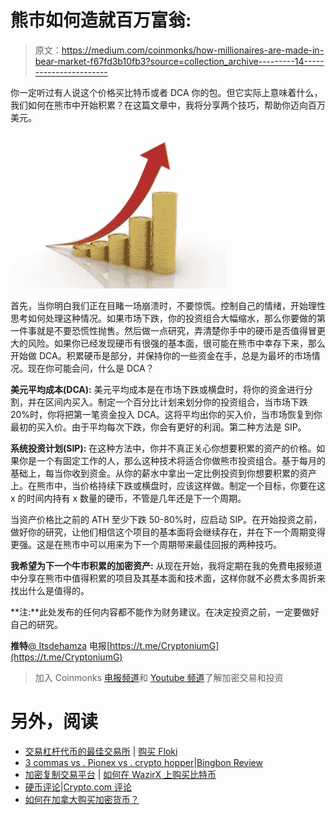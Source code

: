 # 熊市如何造就百万富翁:

> 原文：<https://medium.com/coinmonks/how-millionaires-are-made-in-bear-market-f67fd3b10fb3?source=collection_archive---------14----------------------->

你一定听过有人说这个价格买比特币或者 DCA 你的包。但它实际上意味着什么，我们如何在熊市中开始积累？在这篇文章中，我将分享两个技巧，帮助你迈向百万美元。

![](img/f333fc4b79697a715fae95ec4f8104df.png)

首先，当你明白我们正在目睹一场崩溃时，不要惊慌。控制自己的情绪，开始理性思考如何处理这种情况。如果市场下跌，你的投资组合大幅缩水，那么你要做的第一件事就是不要恐慌性抛售。然后做一点研究，弄清楚你手中的硬币是否值得冒更大的风险。如果你已经发现硬币有很强的基本面，很可能在熊市中幸存下来，那么开始做 DCA。积累硬币是部分，并保持你的一些资金在手，总是为最坏的市场情况。现在你可能会问，什么是 DCA？

**美元平均成本(DCA):**
美元平均成本是在市场下跌或横盘时，将你的资金进行分割，并在区间内买入。制定一个百分比计划来划分你的投资组合，当市场下跌 20%时，你将把第一笔资金投入 DCA。这将平均出你的买入价，当市场恢复到你最初的买入价。由于平均每次下跌，你会有更好的利润。第二种方法是 SIP。

**系统投资计划(SIP):**
在这种方法中，你并不真正关心你想要积累的资产的价格。如果你是一个有固定工作的人，那么这种技术将适合你做熊市投资组合。基于每月的基础上，每当你收到资金。从你的薪水中拿出一定比例投资到你想要积累的资产上。在熊市中，当价格持续下跌或横盘时，应该这样做。制定一个目标，你要在这 x 的时间内持有 x 数量的硬币，不管是几年还是下一个周期。

当资产价格比之前的 ATH 至少下跌 50-80%时，应启动 SIP。在开始投资之前，做好你的研究，让他们相信这个项目的基本面将会继续存在，并在下一个周期变得更强。这是在熊市中可以用来为下一个周期带来最佳回报的两种技巧。

**我希望为下一个牛市积累的加密资产:**
从现在开始，我将定期在我的免费电报频道中分享在熊市中值得积累的项目及其基本面和技术面，这样你就不必费太多周折来找出什么是值得的。

**注:**此处发布的任何内容都不能作为财务建议。在决定投资之前，一定要做好自己的研究。

**推特**[@ Itsdehamza](https://twitter.com/Itsdehamza)
电报[https://t.me/CryptoniumG](https://t.me/CryptoniumG)

> 加入 Coinmonks [电报频道](https://t.me/coincodecap)和 [Youtube 频道](https://www.youtube.com/c/coinmonks/videos)了解加密交易和投资

# 另外，阅读

*   [交易杠杆代币的最佳交易所](https://coincodecap.com/leveraged-token-exchanges) | [购买 Floki](https://coincodecap.com/buy-floki-inu-token)
*   [3 commas vs . Pionex vs . crypto hopper](https://coincodecap.com/3commas-vs-pionex-vs-cryptohopper)|[Bingbon Review](https://coincodecap.com/bingbon-review)
*   [加密复制交易平台](/coinmonks/top-10-crypto-copy-trading-platforms-for-beginners-d0c37c7d698c) | [如何在 WazirX 上购买比特币](/coinmonks/buy-bitcoin-on-wazirx-2d12b7989af1)
*   [硬币评论](https://coincodecap.com/coinloan-review)|[Crypto.com 评论](/coinmonks/crypto-com-review-f143dca1f74c)
*   [如何在加拿大购买加密货币？](https://coincodecap.com/how-to-buy-cryptocurrency-in-canada)